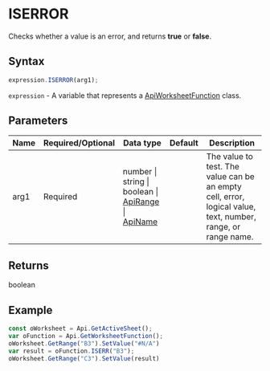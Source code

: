 # ISERROR

Checks whether a value is an error, and returns **true** or **false**.

## Syntax

```javascript
expression.ISERROR(arg1);
```

`expression` - A variable that represents a [ApiWorksheetFunction](../ApiWorksheetFunction.md) class.

## Parameters

| **Name** | **Required/Optional** | **Data type** | **Default** | **Description** |
| ------------- | ------------- | ------------- | ------------- | ------------- |
| arg1 | Required | number \| string \| boolean \| [ApiRange](../../ApiRange/ApiRange.md) \| [ApiName](../../ApiName/ApiName.md) |  | The value to test. The value can be an empty cell, error, logical value, text, number, range, or range name. |

## Returns

boolean

## Example



```javascript editor-xlsx
const oWorksheet = Api.GetActiveSheet();
var oFunction = Api.GetWorksheetFunction();
oWorksheet.GetRange("B3").SetValue("#N/A")
var result = oFunction.ISERR("B3");
oWorksheet.GetRange("C3").SetValue(result)

```
